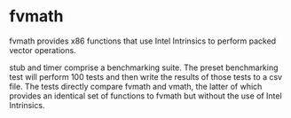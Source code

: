 # fvmath
fvmath provides x86 functions that use Intel Intrinsics to perform packed vector operations.

stub and timer comprise a benchmarking suite. The preset benchmarking test will perform 100 tests and then write the results of those tests to a csv file. The tests directly compare fvmath and vmath, the latter of which provides an identical set of functions to fvmath but without the use of Intel Intrinsics.
